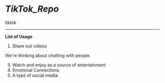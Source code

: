 # *TikTok_Repo*
tiktok

---------------------------------------------

**List of Usage**

1. Share out videos

We're thinking about chatting with people. 

3. Watch and enjoy as a source of entertainment
4. Emotional Connections
5. A type of social media
